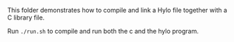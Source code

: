 This folder demonstrates how to compile and link a Hylo file together with a C library file.

Run `./run.sh` to compile and run both the c and the hylo program.
